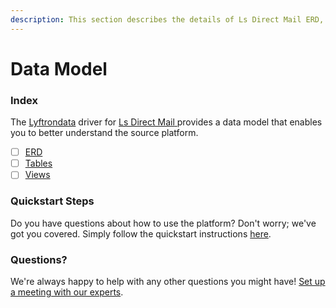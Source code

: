 ```yaml
---
description: This section describes the details of Ls Direct Mail ERD, Tables, and Views.
---
```


# Data Model

### Index

The  [Lyftrondata](https://www.lyftrondata.com/) driver for [Ls Direct Mail](https://www.lyftrondata.com/integration/ls-direct-mail/)[ ](https://www.lyftrondata.com/integration/ls-direct-mail/)provides a data model that enables you to better understand the source platform.

* [ ] [ERD](../../../marketing-analytics/ls-direct-mail/data-model/erd.md)
* [ ] [Tables](../../../marketing-analytics/ls-direct-mail/data-model/tables.md)
* [ ] [Views](../../../marketing-analytics/ls-direct-mail/data-model/views.md)

### Quickstart Steps

Do you have questions about how to use the platform? Don't worry; we've got you covered. Simply follow the quickstart instructions [here](../../../../quickstart-steps.md).

### Questions? <a href="#questions" id="questions"></a>

We're always happy to help with any other questions you might have! [Set up a meeting with our experts](https://www.lyftrondata.com/book-a-meeting/).

